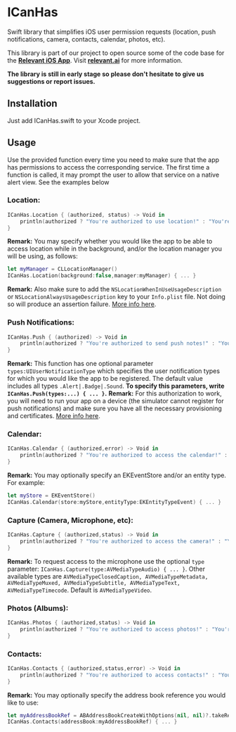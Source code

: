 # ICanHas
Swift library that simplifies iOS user permission requests (location, push notifications, camera, contacts, calendar, photos, etc).

This library is part of our project to open source some of the code base for the **[Relevant iOS App](https://itunes.apple.com/app/relevant-missing-home-screen/id970172407?ls=1&mt=8)**. Visit **[relevant.ai](http://relevant.ai)** for more information.

**The library is still in early stage so please don't hesitate to give us suggestions or report issues.**

## Installation

Just add ICanHas.swift to your Xcode project.

## Usage

Use the provided function every time you need to make sure that the app has permissions to access the corresponding service. The first time a function is called, it may prompt the user to allow that service on a native alert view. See the examples below

### Location:
```swift
ICanHas.Location { (authorized, status) -> Void in
    println(authorized ? "You're authorized to use location!" : "You're not authorized to use location!")
}
```
**Remark:** You may specify whether you would like the app to be able to access location while in the background, and/or the location manager you will be using, as follows:
```swift
let myManager = CLLocationManager()
ICanHas.Location(background:false,manager:myManager) { ... }
```
**Remark:** Also make sure to add the `NSLocationWhenInUseUsageDescription` or `NSLocationAlwaysUsageDescription` key to your `Info.plist` file. Not doing so will produce an assertion failure. [More info here](https://developer.apple.com/library/prerelease/ios/documentation/General/Reference/InfoPlistKeyReference/Articles/CocoaKeys.html#//apple_ref/doc/uid/TP40009251-SW18).

### Push Notifications:
```swift
ICanHas.Push { (authorized) -> Void in
    println(authorized ? "You're authorized to send push notes!" : "You're not authorized to send push notes!")
}
```
**Remark:** This function has one optional parameter `types:UIUserNotificationType` which specifies the user notification types for which you would like the app to be registered. The default value includes all types `.Alert|.Badge|.Sound`. **To specify this parameters, write `ICanHas.Push(types:...) { ... }`.**
**Remark:** For this authorization to work, you will need to run your app on a device (the simulator cannot register for push notifications) and make sure you have all the necessary provisioning and certificates. [More info here](https://developer.apple.com/library/ios/documentation/IDEs/Conceptual/AppDistributionGuide/ConfiguringPushNotifications/ConfiguringPushNotifications.html).


### Calendar:
```swift
ICanHas.Calendar { (authorized,error) -> Void in
    println(authorized ? "You're authorized to access the calendar!" : "You're not authorized to access the calendar!")
}
```
**Remark:** You may optionally specify an EKEventStore and/or an entity type. For example:
```swift
let myStore = EKEventStore()
ICanHas.Calendar(store:myStore,entityType:EKEntityTypeEvent) { ... }
```

### Capture (Camera, Microphone, etc):
```swift
ICanHas.Capture { (authorized,status) -> Void in
    println(authorized ? "You're authorized to access the camera!" : "You're not authorized to access the camera!")
}
```
**Remark:** To request access to the microphone use the optional `type` parameter: `ICanHas.Capture(type:AVMediaTypeAudio) { ... }`. Other available types are `AVMediaTypeClosedCaption, AVMediaTypeMetadata, AVMediaTypeMuxed, AVMediaTypeSubtitle, AVMediaTypeText, AVMediaTypeTimecode`. Default is `AVMediaTypeVideo`.

### Photos (Albums):
```swift
ICanHas.Photos { (authorized,status) -> Void in
    println(authorized ? "You're authorized to access photos!" : "You're not authorized to access photos!")
}
```

### Contacts:
```swift
ICanHas.Contacts { (authorized,status,error) -> Void in
    println(authorized ? "You're authorized to access contacts!" : "You're not authorized to access contacts!")
}
```
**Remark:** You may optionally specify the address book reference you would like to use:
```swift
let myAddressBookRef = ABAddressBookCreateWithOptions(nil, nil)?.takeRetainedValue()
ICanHas.Contacts(addressBook:myAddressBookRef) { ... }
```


